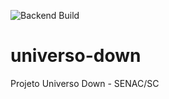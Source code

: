 ![Backend Build](https://github.com/jacksjm/universo-down/actions/workflows/lint.yml/badge.svg)
# universo-down
Projeto Universo Down - SENAC/SC
